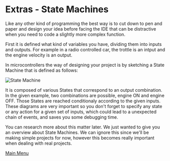 # Extras - State Machines

Like any other kind of programming the best way is to cut down to pen and paper and design your idea before facing the IDE that can be distractive when you need to code a slightly more complex function.

First it is defined what kind of variables you have, dividing them into inputs and outputs. For example in a radio controlled car, the trottle is an intput and the engine velocity is an output.

In microcontrollers the way of designing your project is by sketching a State Machine that is defined as follows:

![State Machine](https://i.stack.imgur.com/YHIVL.gif)

It is composed of various States that correspond to an output combination. In the given example, two combinations are possible, engine ON and engine OFF. Those States are reached conditionaly according to the given inputs.
These diagrams are very important so you don't forget to specify any state or any action for a given set of inputs, which could lead to a unexpected chain of events, and saves you some debugging time. 

You can research more about this matter later. We just wanted to give you an overview about State Machines. We can ignore this since we'll be making simple projects for now, however this becomes really important when dealing with real projects.

[Main Menu](../readme.md)
